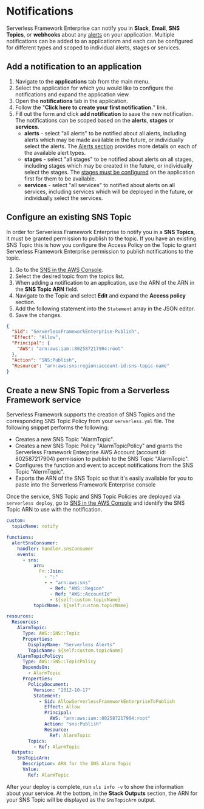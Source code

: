 # Notifications

Serverless Framework Enterprise can notify you in **Slack**, **Email**, **SNS Topics**, or
**webhooks** about any [alerts](./insights.md#alerts) on your application. Multiple notifications can
be added to an applicationm and each can be configured for different types and scoped to individual
alerts, stages or services.

## Add a notification to an application

1. Navigate to the **applications** tab from the main menu.
2. Select the application for which you would like to configure the notifications and expand the application view.
3. Open the **notifications** tab in the application.
4. Follow the "**Click here to create your first notification.**" link.
5. Fill out the form and click **add notification** to save the new notification. The notifications can be scoped based on the **alerts**, **stages** or **services**.
    - **alerts** - select "all alerts" to be notified about all alerts, including alerts which may be made available in the future, or individually select the alerts. The [Alerts section](#alerts) provides more details on each of the available alert types.
    - **stages** - select "all stages" to be notified about alerts on all stages, including stages which may be created in the future, or individually select the stages. The [stages must be configured](./profiles.md#add-a-deployment-profile-to-your-application-and-stage) on the application first for them to be available.
    - **services** - select "all services" to notified about alerts on all services, including services which will be deployed in the future, or individually select the services.


## Configure an existing SNS Topic

In order for Serverless Framework Enterprise to notify you in a **SNS Topics**, it must be granted
permission to publish to the topic. If you have an existing SNS Topic this is how you configure the
Access Policy on the Topic to grant Serverless Framework Enterprise permission to publish
notifications to the topic.


1. Go to the [SNS in the AWS Console](https://console.aws.amazon.com/sns/v3/home).
2. Select the desired topic from the topics list.
3. When adding a notification to an application, use the ARN of the ARN in the **SNS Topic ARN**
field.
4. Navigate to the Topic and select **Edit** and expand the **Access policy** section.
5. Add the following statement into the `Statement` array in the JSON editor.
6. Save the changes.

```json
{
  "Sid": "ServerlessFrameworkEnterprise-Publish",
  "Effect": "Allow",
  "Principal": {
    "AWS": "arn:aws:iam::802587217904:root"
  },
  "Action": "SNS:Publish",
  "Resource": "arn:aws:sns:region:account-id:sns-topic-name"
}
```

## Create a new SNS Topic from a Serverless Framework service

Serverless Framework supports the creation of SNS Topics and the corresponding SNS Topic Policy from
your `serverless.yml` file. The following snippet performs the following:

- Creates a new SNS Topic "AlarmTopic".
- Creates a new SNS Topic Policy "AlarmTopicPolicy" and grants the Serverless Framework Enterprise
AWS Account (account id: 802587217904) permission to publish to the SNS Topic "AlarmTopic".
- Configures the function and event to accept notifications from the SNS Topic "AlermTopic".
- Exports the ARN of the SNS Topic so that it's easily available for you to paste into the Serverless Framework Enterprise console

Once the service, SNS Topic and SNS Topic Policies are deployed via `serverless deploy`, go to
[SNS in the AWS Console](https://console.aws.amazon.com/sns/v3/home) and identify the SNS Topic ARN
to use with the notification.

```yaml
custom:
  topicName: notify

functions:
  alertSnsConsumer:
    handler: handler.snsConsumer
    events:
      - sns:
          arn:
            Fn::Join:
              - ":"
              - - "arn:aws:sns"
                - Ref: "AWS::Region"
                - Ref: "AWS::AccountId"
                - ${self:custom.topicName}
          topicName: ${self:custom.topicName}

resources:
  Resources:
    AlarmTopic:
      Type: AWS::SNS::Topic
      Properties:
        DisplayName: "Serverless Alerts"
        TopicName: ${self:custom.topicName}
    AlarmTopicPolicy:
      Type: AWS::SNS::TopicPolicy
      DependsOn:
        - AlarmTopic
      Properties:
        PolicyDocument:
          Version: "2012-10-17"
          Statement:
            - Sid: AllowServerlessFrameworkEnterpriseToPublish
              Effect: Allow
              Principal:
                AWS: "arn:aws:iam::802587217904:root"
              Action: "sns:Publish"
              Resource:
                Ref: AlarmTopic
        Topics:
          - Ref: AlarmTopic
  Outputs:
    SnsTopicArn:
      Description: ARN for the SNS Alarm Topic
      Value:
        Ref: AlarmTopic
```

After your deploy is complete, run `sls info -v` to show the information about your service. At the bottom, in the **Stack Outputs** section, the ARN for your SNS Topic will be displayed as the `SnsTopicArn` output.
